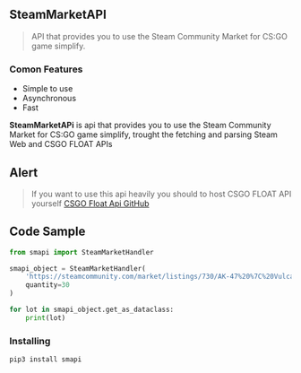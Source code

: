 ## SteamMarketAPI
> API that provides you to use the Steam Community Market for CS:GO game simplify.

### Comon Features
- Simple to use
- Asynchronous
- Fast

**SteamMarketAPi** is api that provides you to use the Steam Community Market for CS:GO game simplify, trought the fetching and parsing Steam Web and CSGO FLOAT APIs

## Alert
> If you want to use this api heavily you should to host CSGO FLOAT API yourself
    [CSGO Float Api GitHub](https://github.com/csgofloat/inspect)

## Code Sample
``` python
from smapi import SteamMarketHandler

smapi_object = SteamMarketHandler(
    'https://steamcommunity.com/market/listings/730/AK-47%20%7C%20Vulcan%20%28Field-Tested%29',
    quantity=30
)

for lot in smapi_object.get_as_dataclass:
    print(lot)
```

### Installing
``` bash
pip3 install smapi
```
